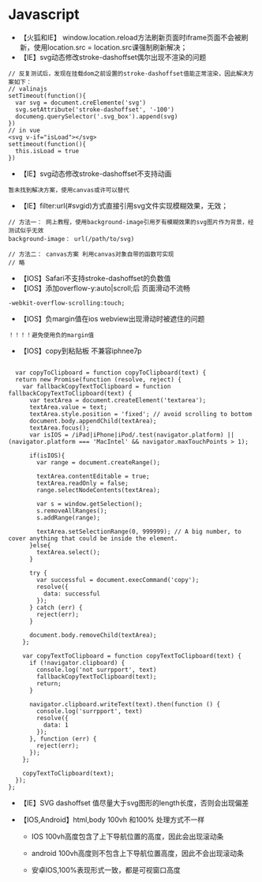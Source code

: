 # Javascript

- 【火狐和IE】 window.location.reload方法刷新页面时iframe页面不会被刷新，使用location.src = location.src课强制刷新解决；
- 【IE】svg动态修改stroke-dashoffset偶尔出现不渲染的问题
```
// 反复测试后，发现在挂载dom之前设置的stroke-dashoffset值能正常渲染，因此解决方案如下：
// valinajs
setTimeout(function(){
  var svg = document.creElemente('svg')
  svg.setAttribute('stroke-dashoffset', '-100')
  documeng.querySelector('.svg_box').append(svg)
})
// in vue
<svg v-if="isLoad"></svg>
settimeout(function(){
  this.isLoad = true
})
```
- 【IE】svg动态修改stroke-dashoffset不支持动画
```
暂未找到解决方案，使用canvas或许可以替代
```

- 【IE】filter:url(#svgid)方式直接引用svg文件实现模糊效果，无效；
```
// 方法一： 网上教程，使用background-image引用歹有模糊效果的svg图片作为背景，经测试似乎无效
background-image： url(/path/to/svg)
```
```
// 方法二： canvas方案 利用canvas对象自带的函数可实现
// 略
```
- 【IOS】Safari不支持stroke-dashoffset的负数值
- 【IOS】添加overflow-y:auto|scroll;后 页面滑动不流畅
```
-webkit-overflow-scrolling:touch;
```
- 【IOS】负margin值在ios webview出现滑动时被遮住的问题
```
！！！！避免使用负的margin值
```

- 【IOS】copy到粘贴板 不兼容iphnee7p
```

  var copyToClipboard = function copyToClipboard(text) {
  return new Promise(function (resolve, reject) {
    var fallbackCopyTextToClipboard = function fallbackCopyTextToClipboard(text) {
      var textArea = document.createElement('textarea');
      textArea.value = text;
      textArea.style.position = 'fixed'; // avoid scrolling to bottom
      document.body.appendChild(textArea);
      textArea.focus();
      var isIOS = /iPad|iPhone|iPod/.test(navigator.platform) || (navigator.platform === 'MacIntel' && navigator.maxTouchPoints > 1);

      if(isIOS){
        var range = document.createRange();

        textArea.contentEditable = true;
        textArea.readOnly = false;
        range.selectNodeContents(textArea);

        var s = window.getSelection();
        s.removeAllRanges();
        s.addRange(range);

        textArea.setSelectionRange(0, 999999); // A big number, to cover anything that could be inside the element.
      }else{
        textArea.select();
      }

      try {
        var successful = document.execCommand('copy');
        resolve({
          data: successful
        });
      } catch (err) {
        reject(err);
      }

      document.body.removeChild(textArea);
    };

    var copyTextToClipboard = function copyTextToClipboard(text) {
      if (!navigator.clipboard) {
        console.log('not surrpport', text)
        fallbackCopyTextToClipboard(text);
        return;
      }

      navigator.clipboard.writeText(text).then(function () {
        console.log('surrpport', text)
        resolve({
          data: 1
        });
      }, function (err) {
        reject(err);
      });
    };

    copyTextToClipboard(text);
  });
};
```
- 【IE】SVG dashoffset 值尽量大于svg图形的length长度，否则会出现偏差

- 【IOS,Android】html,body 100vh 和100% 处理方式不一样
  - IOS 100vh高度包含了上下导航位置的高度，因此会出现滚动条
  - android 100vh高度则不包含上下导航位置高度，因此不会出现滚动条
  
  - 安卓IOS,100%表现形式一致，都是可视窗口高度
  
  
